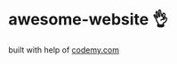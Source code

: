 # awesome-website :ok_hand:                                                                                                                                                                                                                                                                                                                          
built with help of <a href="http://johnelder.com/">codemy.com</a>
